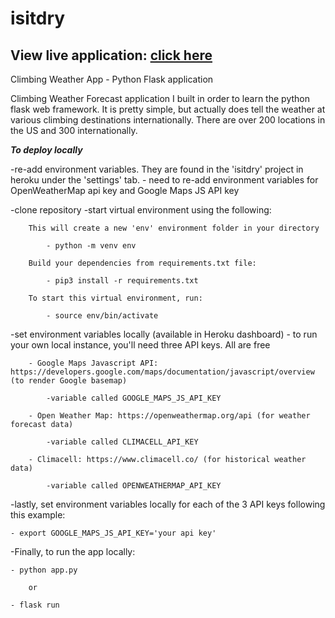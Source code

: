 # isitdry



## View live application: [click here](https://isitdry.herokuapp.com/)


Climbing Weather App - Python Flask application

Climbing Weather Forecast application I built in order to learn the python flask web framework. It is pretty simple, but actually does tell the weather at various climbing destinations internationally. There are over 200 locations in the US and 300 internationally. 


***To deploy locally***

-re-add environment variables. They are found in the 'isitdry' project in heroku under the 'settings' tab.
        - need to re-add environment variables for OpenWeatherMap api key and Google Maps JS API key

-clone repository
-start virtual environment using the following:

        This will create a new 'env' environment folder in your directory

            - python -m venv env   
        
        Build your dependencies from requirements.txt file:
        
            - pip3 install -r requirements.txt
            
        To start this virtual environment, run:
        
            - source env/bin/activate

-set environment variables locally (available in Heroku dashboard)
    - to run your own local instance, you'll need three API keys. All are free
    
        - Google Maps Javascript API: https://developers.google.com/maps/documentation/javascript/overview (to render Google basemap)
        
            -variable called GOOGLE_MAPS_JS_API_KEY
        
        - Open Weather Map: https://openweathermap.org/api (for weather forecast data)
        
            -variable called CLIMACELL_API_KEY
        
        - Climacell: https://www.climacell.co/ (for historical weather data)
        
            -variable called OPENWEATHERMAP_API_KEY
        
-lastly, set environment variables locally for each of the 3 API keys following this example:

    - export GOOGLE_MAPS_JS_API_KEY='your api key'
    
    
-Finally, to run the app locally:

    - python app.py
    
        or
        
    - flask run
        
    
